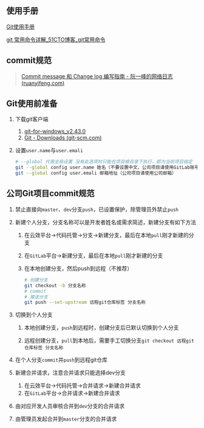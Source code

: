 ## 使用手册

[Git使用手册](/docs/版本控制/Git/git文档.pdf ':ignore')



[git 常用命令详解_51CTO博客_git常用命令](https://blog.51cto.com/JackieLion/6174807)



## commit规范

> [Commit message 和 Change log 编写指南 - 阮一峰的网络日志 (ruanyifeng.com)](https://www.ruanyifeng.com/blog/2016/01/commit_message_change_log.html)



## Git使用前准备

1. 下载git客户端

   1. [git-for-windows_v2.43.0](https://jaist.dl.sourceforge.net/project/git-for-windows.mirror/v2.43.0.windows.1/Git-2.43.0-64-bit.exe)
   2. [Git - Downloads (git-scm.com)](https://git-scm.com/downloads)

2. 设置`user.name`与`user.emali`

   ```bash
   # --global 代表全局设置 没有此选项时只能在项目根目录下执行，即为当前项目指定
   git --global config user.name 姓名（不要设置中文，公司项目请使用GitLab账号）
   git --global config user.emali 邮箱地址（公司项目请使用公司邮箱）
   ```

   

## 公司Git项目commit规范

1. 禁止直接向`master`、`dev`分支`push`，已设置保护，除管理员外禁止`push`

2. 新建个人分支，分支名称可以是开发者姓名或需求简述，新建分支有如下方法

   1. 在云效平台->代码托管->分支->新建分支，最后在本地`pull`刚才新建的分支

   2. 在`GitLab`平台->新建分支，最后在本地`pull`刚才新建的分支

   3. 在本地创建分支，然后push到远程（不推荐）

      ```bash
      # 创建分支
      git checkout -b 分支名称
      # commit
      # 推送分支
      git push --set-upstream 远程git仓库标签 分支名称
      ```

3. 切换到个人分支

   1. 本地创建分支，`push`到远程时，创建分支后已默认切换到个人分支

   2. 远程创建分支，`pull`到本地后，需要手工切换分支`git checkout 远程git仓库标签 分支名称`

4. 在个人分支`commit`并`push`到远程git仓库

5. 新建合并请求，注意合并请求只能选择dev分支

   1. 在云效平台->代码托管->合并请求->新建合并请求
   2. 在`GitLab`平台->合并请求->新建合并请求

6. 由对应开发人员审核合并到`dev`分支的合并请求

7. 由管理员发起合并到`master`分支的合并请求